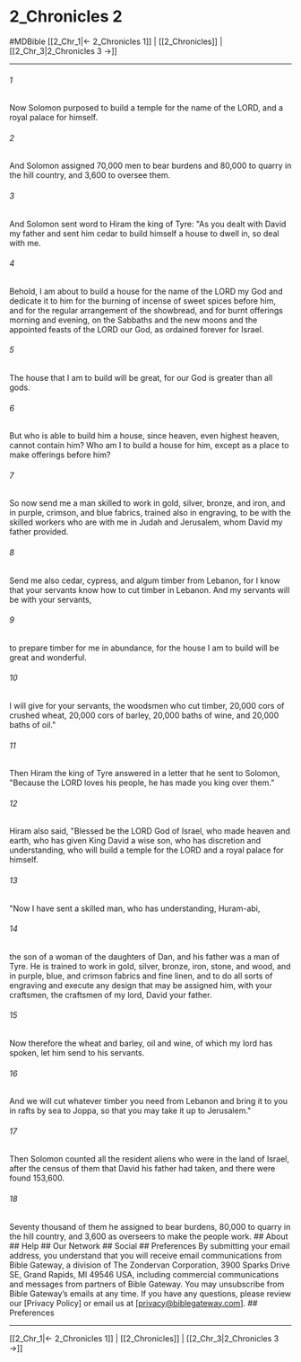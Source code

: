 # 2_Chronicles 2
#MDBible
[[2_Chr_1|← 2_Chronicles 1]] | [[2_Chronicles]] | [[2_Chr_3|2_Chronicles 3 →]]

***


###### 1 
Now Solomon purposed to build a temple for the name of the LORD, and a royal palace for himself. 

###### 2 
And Solomon assigned 70,000 men to bear burdens and 80,000 to quarry in the hill country, and 3,600 to oversee them. 

###### 3 
And Solomon sent word to Hiram the king of Tyre: "As you dealt with David my father and sent him cedar to build himself a house to dwell in, so deal with me. 

###### 4 
Behold, I am about to build a house for the name of the LORD my God and dedicate it to him for the burning of incense of sweet spices before him, and for the regular arrangement of the showbread, and for burnt offerings morning and evening, on the Sabbaths and the new moons and the appointed feasts of the LORD our God, as ordained forever for Israel. 

###### 5 
The house that I am to build will be great, for our God is greater than all gods. 

###### 6 
But who is able to build him a house, since heaven, even highest heaven, cannot contain him? Who am I to build a house for him, except as a place to make offerings before him? 

###### 7 
So now send me a man skilled to work in gold, silver, bronze, and iron, and in purple, crimson, and blue fabrics, trained also in engraving, to be with the skilled workers who are with me in Judah and Jerusalem, whom David my father provided. 

###### 8 
Send me also cedar, cypress, and algum timber from Lebanon, for I know that your servants know how to cut timber in Lebanon. And my servants will be with your servants, 

###### 9 
to prepare timber for me in abundance, for the house I am to build will be great and wonderful. 

###### 10 
I will give for your servants, the woodsmen who cut timber, 20,000 cors of crushed wheat, 20,000 cors of barley, 20,000 baths of wine, and 20,000 baths of oil." 

###### 11 
Then Hiram the king of Tyre answered in a letter that he sent to Solomon, "Because the LORD loves his people, he has made you king over them." 

###### 12 
Hiram also said, "Blessed be the LORD God of Israel, who made heaven and earth, who has given King David a wise son, who has discretion and understanding, who will build a temple for the LORD and a royal palace for himself. 

###### 13 
"Now I have sent a skilled man, who has understanding, Huram-abi, 

###### 14 
the son of a woman of the daughters of Dan, and his father was a man of Tyre. He is trained to work in gold, silver, bronze, iron, stone, and wood, and in purple, blue, and crimson fabrics and fine linen, and to do all sorts of engraving and execute any design that may be assigned him, with your craftsmen, the craftsmen of my lord, David your father. 

###### 15 
Now therefore the wheat and barley, oil and wine, of which my lord has spoken, let him send to his servants. 

###### 16 
And we will cut whatever timber you need from Lebanon and bring it to you in rafts by sea to Joppa, so that you may take it up to Jerusalem." 

###### 17 
Then Solomon counted all the resident aliens who were in the land of Israel, after the census of them that David his father had taken, and there were found 153,600. 

###### 18 
Seventy thousand of them he assigned to bear burdens, 80,000 to quarry in the hill country, and 3,600 as overseers to make the people work. ## About ## Help ## Our Network ## Social ## Preferences By submitting your email address, you understand that you will receive email communications from Bible Gateway, a division of The Zondervan Corporation, 3900 Sparks Drive SE, Grand Rapids, MI 49546 USA, including commercial communications and messages from partners of Bible Gateway. You may unsubscribe from Bible Gateway&rsquo;s emails at any time. If you have any questions, please review our [Privacy Policy] or email us at [privacy@biblegateway.com]. ## Preferences

***

[[2_Chr_1|← 2_Chronicles 1]] | [[2_Chronicles]] | [[2_Chr_3|2_Chronicles 3 →]]

